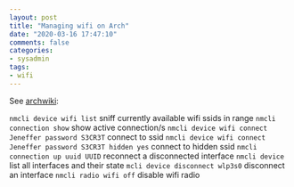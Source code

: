 ```yaml
---
layout: post
title: "Managing wifi on Arch"
date: "2020-03-16 17:47:10"
comments: false
categories:
- sysadmin
tags:
- wifi
---
```


See [archwiki](https://wiki.archlinux.org/index.php/NetworkManager#nmcli_examples):

`nmcli device wifi list` sniff currently available wifi ssids in range
`nmcli connection show` show active connection/s
`nmcli device wifi connect Jeneffer password S3CR3T` connect to ssid
`nmcli device wifi connect Jeneffer password S3CR3T hidden yes` connect to hidden ssid
`nmcli connection up uuid UUID` reconnect a disconnected interface
`nmcli device` list all interfaces and their state
`mcli device disconnect wlp3s0` disconnect an interface
`nmcli radio wifi off` disable wifi radio



